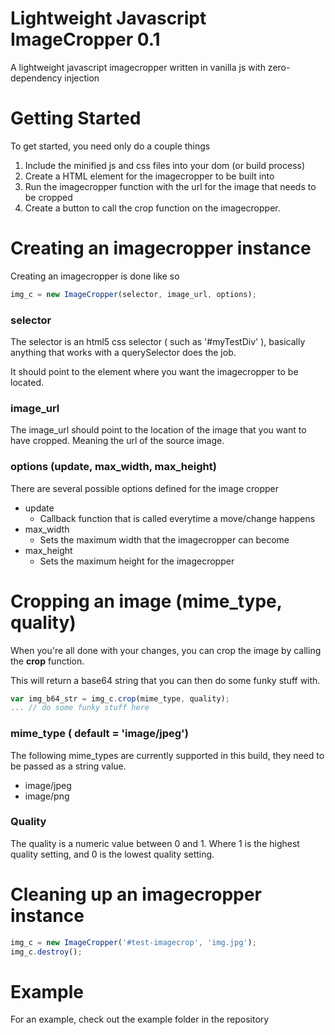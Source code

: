 # Lightweight Javascript ImageCropper 0.1

A lightweight javascript imagecropper written in vanilla js
with zero-dependency injection

# Getting Started

To get started, you need only do a couple things 

1. Include the minified js and css files into your dom (or build process)
2. Create a HTML element for the imagecropper to be built into 
3. Run the imagecropper function with the url for the image that needs to be cropped
4. Create a button to call the crop function on the imagecropper.

# Creating an imagecropper instance
Creating an imagecropper is done like so 

```javascript
img_c = new ImageCropper(selector, image_url, options);
```

### selector
The selector is an html5 css selector ( such as '#myTestDiv' ), basically anything that works with a querySelector does the job.

It should point to the element where you want the imagecropper to be located.

### image_url
The image_url should point to the location of the image that you want to have cropped. Meaning the url of the source image.

### options (update, max_width, max_height)
There are several possible options defined for the image cropper 

* update
  * Callback function that is called everytime a move/change happens
* max_width
  * Sets the maximum width that the imagecropper can become
* max_height
  * Sets the maximum height for the imagecropper

# Cropping an image (mime_type, quality)
When you're all done with your changes, you can crop the image by calling the **crop** function.

This will return a base64 string that you can then do some funky stuff with.

```javascript
var img_b64_str = img_c.crop(mime_type, quality);
... // do some funky stuff here
```

### mime_type ( default = 'image/jpeg')
The following mime_types are currently supported in this build, they need to be passed as a string value.
* image/jpeg
* image/png

### Quality
The quality is a numeric value between 0 and 1. Where 1 is the highest quality setting, and 0 is the lowest quality setting. 

# Cleaning up an imagecropper instance

```javascript
img_c = new ImageCropper('#test-imagecrop', 'img.jpg');
img_c.destroy();
```

# Example
For an example, check out the example folder in the repository
